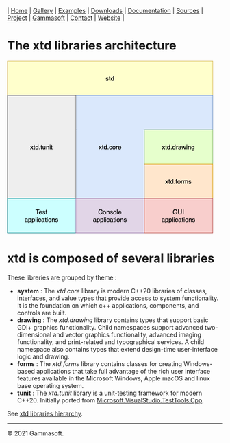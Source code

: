 | [Home](home.md) | [Gallery](gallery.md) | [Examples](examples.md) | [Downloads](downloads.md) | [Documentation](documentation.md) | [Sources](https://github.com/gammasoft71/xtd) | [Project](https://sourceforge.net/projects/xtdpro/) | [Gammasoft](gammasoft.md)  | [Contact](contact.md) | [Website](https://gammasoft71.wixsite.com/xtdpro) |

# The xtd libraries architecture

[![libraries_img](pictures/block_diagram.png)](hierarchy.md)


# xtd is composed of several libraries

These libreries are grouped by theme :

- **system** : The *xtd.core* library is modern C++20 libraries of classes, interfaces, and value types that provide access to system functionality. It is the foundation on which c++ applications, components, and controls are built.
- **drawing** : The *xtd.drawing* library contains types that support basic GDI+ graphics functionality. Child namespaces support advanced two-dimensional and vector graphics functionality, advanced imaging functionality, and print-related and typographical services. A child namespace also contains types that extend design-time user-interface logic and drawing.
- **forms** : The *xtd.forms* library contains classes for creating Windows-based applications that take full advantage of the rich user interface features available in the Microsoft Windows, Apple macOS and linux base operating system.
- **tunit** : The *xtd.tunit* library is a unit-testing framework for modern C++20. Initially ported from [Microsoft.VisualStudio.TestTools.Cpp](https://docs.microsoft.com/en-us/visualstudio/test/microsoft-visualstudio-testtools-cppunittestframework-api-reference).

See [xtd libraries hierarchy](hierarchy.md).

______________________________________________________________________________________________

© 2021 Gammasoft.
